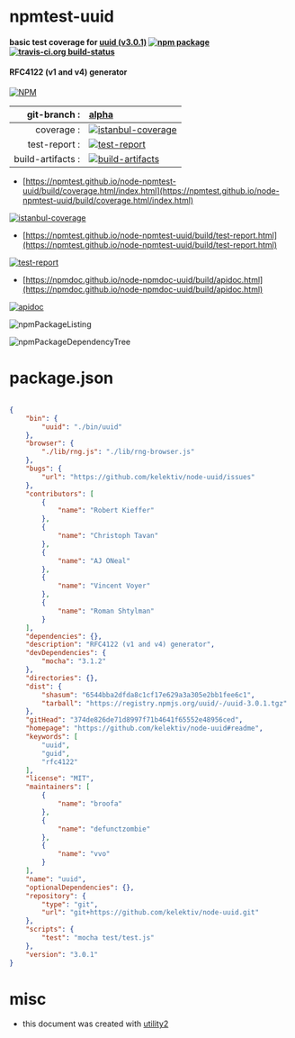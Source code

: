 # npmtest-uuid

#### basic test coverage for  [uuid (v3.0.1)](https://github.com/kelektiv/node-uuid#readme)  [![npm package](https://img.shields.io/npm/v/npmtest-uuid.svg?style=flat-square)](https://www.npmjs.org/package/npmtest-uuid) [![travis-ci.org build-status](https://api.travis-ci.org/npmtest/node-npmtest-uuid.svg)](https://travis-ci.org/npmtest/node-npmtest-uuid)

#### RFC4122 (v1 and v4) generator

[![NPM](https://nodei.co/npm/uuid.png?downloads=true&downloadRank=true&stars=true)](https://www.npmjs.com/package/uuid)

| git-branch : | [alpha](https://github.com/npmtest/node-npmtest-uuid/tree/alpha)|
|--:|:--|
| coverage : | [![istanbul-coverage](https://npmtest.github.io/node-npmtest-uuid/build/coverage.badge.svg)](https://npmtest.github.io/node-npmtest-uuid/build/coverage.html/index.html)|
| test-report : | [![test-report](https://npmtest.github.io/node-npmtest-uuid/build/test-report.badge.svg)](https://npmtest.github.io/node-npmtest-uuid/build/test-report.html)|
| build-artifacts : | [![build-artifacts](https://npmtest.github.io/node-npmtest-uuid/glyphicons_144_folder_open.png)](https://github.com/npmtest/node-npmtest-uuid/tree/gh-pages/build)|

- [https://npmtest.github.io/node-npmtest-uuid/build/coverage.html/index.html](https://npmtest.github.io/node-npmtest-uuid/build/coverage.html/index.html)

[![istanbul-coverage](https://npmtest.github.io/node-npmtest-uuid/build/screenCapture.buildCi.browser.%252Ftmp%252Fbuild%252Fcoverage.lib.html.png)](https://npmtest.github.io/node-npmtest-uuid/build/coverage.html/index.html)

- [https://npmtest.github.io/node-npmtest-uuid/build/test-report.html](https://npmtest.github.io/node-npmtest-uuid/build/test-report.html)

[![test-report](https://npmtest.github.io/node-npmtest-uuid/build/screenCapture.buildCi.browser.%252Ftmp%252Fbuild%252Ftest-report.html.png)](https://npmtest.github.io/node-npmtest-uuid/build/test-report.html)

- [https://npmdoc.github.io/node-npmdoc-uuid/build/apidoc.html](https://npmdoc.github.io/node-npmdoc-uuid/build/apidoc.html)

[![apidoc](https://npmdoc.github.io/node-npmdoc-uuid/build/screenCapture.buildCi.browser.%252Ftmp%252Fbuild%252Fapidoc.html.png)](https://npmdoc.github.io/node-npmdoc-uuid/build/apidoc.html)

![npmPackageListing](https://npmtest.github.io/node-npmtest-uuid/build/screenCapture.npmPackageListing.svg)

![npmPackageDependencyTree](https://npmtest.github.io/node-npmtest-uuid/build/screenCapture.npmPackageDependencyTree.svg)



# package.json

```json

{
    "bin": {
        "uuid": "./bin/uuid"
    },
    "browser": {
        "./lib/rng.js": "./lib/rng-browser.js"
    },
    "bugs": {
        "url": "https://github.com/kelektiv/node-uuid/issues"
    },
    "contributors": [
        {
            "name": "Robert Kieffer"
        },
        {
            "name": "Christoph Tavan"
        },
        {
            "name": "AJ ONeal"
        },
        {
            "name": "Vincent Voyer"
        },
        {
            "name": "Roman Shtylman"
        }
    ],
    "dependencies": {},
    "description": "RFC4122 (v1 and v4) generator",
    "devDependencies": {
        "mocha": "3.1.2"
    },
    "directories": {},
    "dist": {
        "shasum": "6544bba2dfda8c1cf17e629a3a305e2bb1fee6c1",
        "tarball": "https://registry.npmjs.org/uuid/-/uuid-3.0.1.tgz"
    },
    "gitHead": "374de826de71d8997f71b4641f65552e48956ced",
    "homepage": "https://github.com/kelektiv/node-uuid#readme",
    "keywords": [
        "uuid",
        "guid",
        "rfc4122"
    ],
    "license": "MIT",
    "maintainers": [
        {
            "name": "broofa"
        },
        {
            "name": "defunctzombie"
        },
        {
            "name": "vvo"
        }
    ],
    "name": "uuid",
    "optionalDependencies": {},
    "repository": {
        "type": "git",
        "url": "git+https://github.com/kelektiv/node-uuid.git"
    },
    "scripts": {
        "test": "mocha test/test.js"
    },
    "version": "3.0.1"
}
```



# misc
- this document was created with [utility2](https://github.com/kaizhu256/node-utility2)
